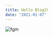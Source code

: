 ```yaml
---
title: Hello Blog2!
date: "2021-01-07"
---
```


[//]: # "# asdad ## adad"

![fgm](https://i.kym-cdn.com/entries/icons/original/000/000/142/feelsgoodman.png)
